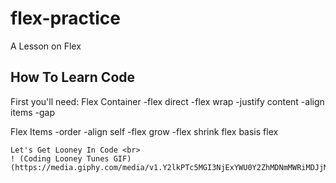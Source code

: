 # flex-practice
A Lesson on Flex

## How To Learn Code
First you'll need: 
Flex Container
    -flex direct
    -flex wrap
    -justify content
    -align items
    -gap

Flex Items
    -order
    -align self
    -flex grow
    -flex shrink
    flex basis
    flex

    Let's Get Looney In Code <br>
    ! (Coding Looney Tunes GIF) (https://media.giphy.com/media/v1.Y2lkPTc5MGI3NjExYWU0Y2ZhMDNmMWRiMDJjMTczZTZjYjA0ZGNkY2JiNWQ0MGY5MDUyYSZjdD1n/RbDKaczqWovIugyJmW/giphy.gif)

    
